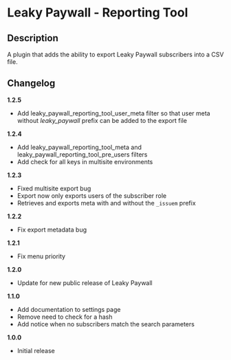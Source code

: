 # Leaky Paywall - Reporting Tool

## Description

A plugin that adds the ability to export Leaky Paywall subscribers into a CSV file.

## Changelog

**1.2.5**
* Add leaky_paywall_reporting_tool_user_meta filter so that user meta without _leaky_paywall_ prefix can be added to the export file

**1.2.4**
* Add leaky_paywall_reporting_tool_meta and leaky_paywall_reporting_tool_pre_users filters	
* Add check for all keys in multisite environments

**1.2.3**
* Fixed multisite export bug
* Export now only exports users of the subscriber role
* Retrieves and exports meta with and without the `_issuem` prefix

**1.2.2**
* Fix export metadata bug

**1.2.1**
* Fix menu priority

**1.2.0**
* Update for new public release of Leaky Paywall

**1.1.0**
* Add documentation to settings page
* Remove need to check for a hash
* Add notice when no subscribers match the search parameters

**1.0.0**
* Initial release
